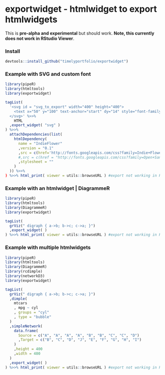 # exportwidget - htmlwidget to export htmlwidgets

This is **pre-alpha and experimental** but should work.  **Note, this currently does not work in RStudio Viewer**.


### Install

```r
devtools::install_github("timelyportfolio/exportwidget")
```

### Example with SVG and custom font

```r
library(pipeR)
library(htmltools)
library(exportwidget)

tagList(
  '<svg id = "svg_to_export" width="400" height="400">
    <text x="50" y="100" text-anchor="start" dy="14" style="font-family:\'Indie Flower\';font-size:36pt;font-weight:300;">Custom Fonts</text>
  </svg>' %>>%
    HTML
  ,export_widget( "svg" )
) %>>%
  attachDependencies(list(
    htmlDependency(
      name = "IndieFlower"
      ,version = "0.1"
      ,src = c(href='http://fonts.googleapis.com/css?family=Indie+Flower')
      #,src = c(href = "http://fonts.googleapis.com/css?family=Open+Sans:400italic,400,300,600")
      ,stylesheet = ""
    )
  )) %>>%
) %>>% html_print( viewer = utils::browseURL ) #export not working in RStudio Viewer
```

### Example with an htmlwidget | DiagrammeR

```r
library(pipeR)
library(htmltools)
library(DiagrammeR)
library(exportwidget)

tagList(
  grViz(" digraph { a->b; b->c; c->a; }")
  ,export_widget( )
) %>>% html_print( viewer = utils::browseURL ) #export not working in RStudio Viewer
```


### Example with multiple htmlwidgets

```r
library(pipeR)
library(htmltools)
library(DiagrammeR)
library(rcdimple)
library(networkD3)
library(exportwidget)

tagList(
  grViz(" digraph { a->b; b->c; c->a; }")
  ,dimple(
    mtcars
    , mpg ~ cyl
    , groups = "cyl"
    , type = "bubble"
  )
  ,simpleNetwork(
    data.frame(
      Source = c("A", "A", "A", "A", "B", "B", "C", "C", "D")
      ,Target = c("B", "C", "D", "J", "E", "F", "G", "H", "I")
    )
    ,height = 400
    ,width = 400
  )
  ,export_widget( )
) %>>% html_print( viewer = utils::browseURL ) #export not working in RStudio Viewer
```
